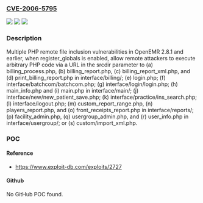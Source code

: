 ### [CVE-2006-5795](https://cve.mitre.org/cgi-bin/cvename.cgi?name=CVE-2006-5795)
![](https://img.shields.io/static/v1?label=Product&message=n%2Fa&color=blue)
![](https://img.shields.io/static/v1?label=Version&message=n%2Fa&color=blue)
![](https://img.shields.io/static/v1?label=Vulnerability&message=n%2Fa&color=brighgreen)

### Description

Multiple PHP remote file inclusion vulnerabilities in OpenEMR 2.8.1 and earlier, when register_globals is enabled, allow remote attackers to execute arbitrary PHP code via a URL in the srcdir parameter to (a) billing_process.php, (b) billing_report.php, (c) billing_report_xml.php, and (d) print_billing_report.php in interface/billing/; (e) login.php; (f) interface/batchcom/batchcom.php; (g) interface/login/login.php; (h) main_info.php and (i) main.php in interface/main/; (j) interface/new/new_patient_save.php; (k) interface/practice/ins_search.php; (l) interface/logout.php; (m) custom_report_range.php, (n) players_report.php, and (o) front_receipts_report.php in interface/reports/; (p) facility_admin.php, (q) usergroup_admin.php, and (r) user_info.php in interface/usergroup/; or (s) custom/import_xml.php.

### POC

#### Reference
- https://www.exploit-db.com/exploits/2727

#### Github
No GitHub POC found.

